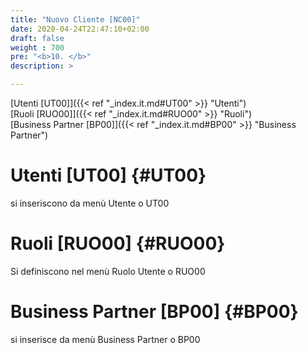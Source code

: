```yaml
---
title: "Nuovo Cliente [NC00]"
date: 2020-04-24T22:47:10+02:00
draft: false
weight : 700
pre: "<b>10. </b>"
description: >

---
```

[Utenti [UT00]]({{< ref "_index.it.md#UT00" >}} "Utenti") <br>
[Ruoli [RUO00]]({{< ref "_index.it.md#RUO00" >}} "Ruoli") <br>
[Business Partner [BP00]]({{< ref "_index.it.md#BP00" >}} "Business Partner") <br>

































# Utenti [UT00] {#UT00}
si inseriscono da menù Utente o UT00


# Ruoli [RUO00] {#RUO00}
Si definiscono nel menù Ruolo Utente o RUO00


# Business Partner [BP00] {#BP00}
si inserisce da menù Business Partner o BP00
